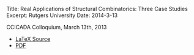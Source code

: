 Title: Real Applications of Structural Combinatorics: Three Case Studies
Excerpt: Rutgers University
Date: 2014-3-13


CCICADA Colloquium, March 13th, 2013


- [LaTeX Source](/pdfs/ccicada.tex)
- [PDF](/pdfs/ccicada.pdf)


